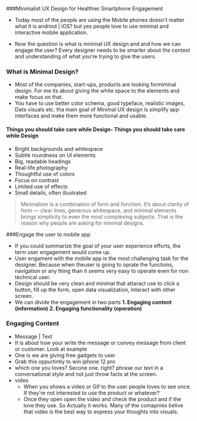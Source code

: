 ###Minimalist UX Design for Healthier Smartphone Engagement

- Today most of the people are using the Mobile phones doesn't matter what it is andriod | iOS? but yes people love to use minimal and interactive mobile application. 

- Now the question is what is minimal UX design and and how we can engage the user? Every designer needs to be smarter about the context and understanding of what you're trying to give the users. 

### **What is Minimal Design?**
- Most of the companies, start-ups, products are looking formiminal design. For me its about giving the white space to the elements and make focus on that. 
- You have to use better color schema, good typeface, realistic images, Data visuals etc. tha main goal of Minimal UX design is simplify app interfaces and make them more functional and usable.
#### **Things you should take care while Design**- **Things you should take care while Design**
- Bright backgrounds and whitespace
- Subtle roundness on UI elements
- Big, readable headings
- Real-life photography
- Thoughtful use of colors
-  Focus on contrast
- Limited use of effects
- Small details, often illustrated
> Minimalism is a combination of form and function. It’s about  clarity of form — clear lines, generous whitespace, and minimal elements brings simplicity to even the most complexing subjects. That is the reason why people are asking for minimal designs.

###Engage the user to mobile app
- If you could summarize the goal of your user experience efforts, the term user engagement would come up.
- User engament with the mobile app is the most challenging task for the designer. Because when theuser is going to oprate the functions, navigation or any thing than it seems very easy to operate even for non technical user. 
- Design should be very clean and minimal that attaract use to click a button, fill up the form, open data visualization, Interact with other screen. 
- We can divide the engagement in two parts
**1. Engaging content (information)**
**2. Engaging functionality (operation)**
### **Engaging Content**
- Message  | Text
 - It is about how your write the message or convey message from client or customer. Look at example
 - One is we are giving free gadgets to user
  - Grab this oppurtintiy to win iphone 12 pro
- which one you loves? Secone one. right? phrase our text in a conversational style and not just throw facts at the screen.
- video
  - When you shows a video or GIf to the user people loves to see once. If they're not interested to use the product or whatever? 
  - Once they open open the video and check the product and if the love they use. So Actually it works. Many of the comapnies belive that video is the best way to express your thoughts into visuals. 


